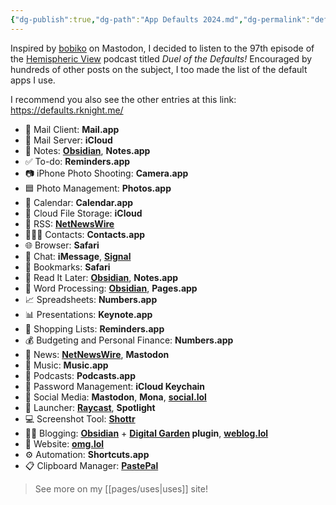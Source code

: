 ```yaml
---
{"dg-publish":true,"dg-path":"App Defaults 2024.md","dg-permalink":"defaults","permalink":"/defaults/","tags":["Apps"]}
---
```



Inspired by [bobiko](https://pol.social/@bobiko/111670113063973359) on Mastodon, I decided to listen to the 97th episode of the [Hemispheric View](https://defaults.rknight.me/) podcast titled *Duel of the Defaults!* Encouraged by hundreds of other posts on the subject, I too made the list of the default apps I use.

I recommend you also see the other entries at this link: https://defaults.rknight.me/

- 📨 Mail Client: **Mail.app**
- 📮 Mail Server: **iCloud**
- 📝 Notes: **[Obsidian](https://obsidian.md/)**, **Notes.app**
- ✅ To-do: **Reminders.app**
- 📷 iPhone Photo Shooting: **Camera.app**
- 🟦 Photo Management: **Photos.app**
- 📆 Calendar: **Calendar.app**
- 📁 Cloud File Storage: **iCloud**
- 📖 RSS: **[NetNewsWire](https://netnewswire.com/)**
- 🙎🏻‍♂️ Contacts: **Contacts.app**
- 🌐 Browser: **Safari**
- 💬 Chat: **iMessage**, **[Signal](https://www.signal.org/)**
- 🔖 Bookmarks: **Safari**
- 📑 Read It Later: **[Obsidian](https://obsidian.md/)**, **Notes.app**
- 📜 Word Processing: **[Obsidian](https://obsidian.md/)**, **Pages.app**
- 📈 Spreadsheets: **Numbers.app**
- 📊 Presentations: **Keynote.app**
- 🛒 Shopping Lists: **Reminders.app**
- 💰 Budgeting and Personal Finance: **Numbers.app**
- 📰 News: **[NetNewsWire](https://netnewswire.com/)**, **Mastodon**
- 🎵 Music: **Music.app**
- 🎤 Podcasts: **Podcasts.app**
- 🔐 Password Management: **iCloud Keychain**
- 🐘 Social Media: **Mastodon**, **Mona**, **[social.lol](https://home.omg.lol/referred-by/voitech)**
- 🚀 Launcher: **[Raycast](https://www.raycast.com/)**, **Spotlight**
- 💻 Screenshot Tool: **[Shottr](https://shottr.cc/)**
- ✍🏻 Blogging: **[Obsidian](https://obsidian.md/)** + **[Digital Garden](https://github.com/oleeskild/obsidian-digital-garden) plugin**, **[weblog.lol](https://home.omg.lol/referred-by/voitech)**
- 🔗 Website: **[omg.lol](https://home.omg.lol/referred-by/voitech)**
- ⚙️ Automation: **Shortcuts.app**
- 📋 Clipboard Manager: **[PastePal](https://indiegoodies.com/pastepal)**

> See more on my [[pages/uses\|uses]] site!
